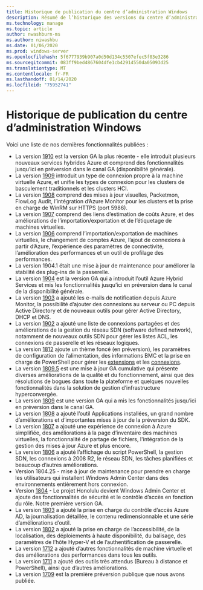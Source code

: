 ```yaml
---
title: Historique de publication du centre d’administration Windows
description: Résumé de l’historique des versions du centre d’administration Windows, y compris des liens pour les télécharger.
ms.technology: manage
ms.topic: article
author: nwashburn-ms
ms.author: niwashbu
ms.date: 01/06/2020
ms.prod: windows-server
ms.openlocfilehash: 5f6777939b907a0d50d134c5507efec5f03e3286
ms.sourcegitcommit: 083ff9bed4867604dfe1cb42914550da05093d25
ms.translationtype: MT
ms.contentlocale: fr-FR
ms.lasthandoff: 01/14/2020
ms.locfileid: "75952741"
---
```

# <a name="windows-admin-center-release-history"></a>Historique de publication du centre d’administration Windows

Voici une liste de nos dernières fonctionnalités publiées :

- La version [1910](https://aka.ms/wac1910) est la version GA la plus récente - elle introduit plusieurs nouveaux services hybrides Azure et comprend des fonctionnalités jusqu’ici en préversion dans le canal GA (disponibilité générale).
- La version [1909](https://aka.ms/wac1909) introduit un type de connexion propre à la machine virtuelle Azure, et unifie les types de connexion pour les clusters de basculement traditionnels et les clusters HCI.
- La version [1908](https://aka.ms/wac1908) comprend des mises à jour visuelles, Packetmon, FlowLog Audit, l’intégration d’Azure Monitor pour les clusters et la prise en charge de WinRM sur HTTPS (port 5986).
- La version [1907](https://aka.ms/wac1907) comprend des liens d’estimation de coûts Azure, et des améliorations de l’importation/exportation et de l’étiquetage de machines virtuelles.
- La version [1906](https://aka.ms/wac1906) comprend l’importation/exportation de machines virtuelles, le changement de comptes Azure, l’ajout de connexions à partir d’Azure, l’expérience des paramètres de connectivité, l’amélioration des performances et un outil de profilage des performances.
- La version 1904.1 était une mise à jour de maintenance pour améliorer la stabilité des plug-ins de la passerelle.
- La version [1904](https://aka.ms/wac1904) est la version GA qui a introduit l’outil Azure Hybrid Services et mis les fonctionnalités jusqu’ici en préversion dans le canal de la disponibilité générale.
- La version [1903](https://aka.ms/wac1903) a ajouté les e-mails de notification depuis Azure Monitor, la possibilité d’ajouter des connexions au serveur ou PC depuis Active Directory et de nouveaux outils pour gérer Active Directory, DHCP et DNS.
- La version [1902](https://aka.ms/wac1902) a ajouté une liste de connexions partagées et des améliorations de la gestion du réseau SDN (software defined network), notamment de nouveaux outils SDN pour gérer les listes ACL, les connexions de passerelle et les réseaux logiques.
- La version [1812](https://aka.ms/wac1812) ajoute un thème foncé (en préversion), les paramètres de configuration de l’alimentation, des informations BMC et la prise en charge de PowerShell pour gérer les [extensions](../configure/using-extensions.md#manage-extensions-with-powershell) et les [connexions](../use/get-started.md#use-powershell-to-import-or-export-your-connections-with-tags).
- La version [1809.5](https://aka.ms/wac1809.5) est une mise à jour GA cumulative qui présente diverses améliorations de la qualité et du fonctionnement, ainsi que des résolutions de bogues dans toute la plateforme et quelques nouvelles fonctionnalités dans la solution de gestion d’infrastructure hyperconvergée.
- La version [1809](https://cloudblogs.microsoft.com/windowsserver/2018/09/20/windows-admin-center-1809-and-sdk-now-generally-available/) est une version GA qui a mis les fonctionnalités jusqu’ici en préversion dans le canal GA.
- La version [1808](https://aka.ms/WACPreview1808-InsiderBlog) a ajouté l’outil Applications installées, un grand nombre d’améliorations et d’importantes mises à jour de la préversion du SDK.
- La version [1807](https://aka.ms/WACPreview1807-InsiderBlog) a ajouté une expérience de connexion à Azure simplifiée, des améliorations à la page d’inventaire des machines virtuelles, la fonctionnalité de partage de fichiers, l'intégration de la gestion des mises à jour Azure et plus encore.
- La version [1806](https://aka.ms/WACPreview1806-InsiderBlog) a ajouté l’affichage du script PowerShell, la gestion SDN, les connexions à 2008 R2, le réseau SDN, les tâches planifiées et beaucoup d’autres améliorations.
- Version 1804.25 - mise à jour de maintenance pour prendre en charge les utilisateurs qui installent Windows Admin Center dans des environnements entièrement hors connexion.
- Version [1804](https://cloudblogs.microsoft.com/windowsserver/2018/04/12/announcing-windows-admin-center-our-reimagined-management-experience/) - Le projet Honolulu devient Windows Admin Center et ajoute des fonctionnalités de sécurité et le contrôle d’accès en fonction du rôle. Notre première version GA.
- La version [1803](https://blogs.windows.com/windowsexperience/2018/03/13/announcing-project-honolulu-technical-preview-1803-and-rsat-insider-preview-for-windows-10) a ajouté la prise en charge du contrôle d’accès Azure AD, la journalisation détaillée, le contenu redimensionnable et une série d’améliorations d’outil.
- La version [1802](https://blogs.windows.com/windowsexperience/2018/02/13/announcing-windows-server-insider-preview-build-17093-project-honolulu-technical-preview-1802) a ajouté la prise en charge de l’accessibilité, de la localisation, des déploiements à haute disponibilité, du balisage, des paramètres de l’hôte Hyper-V et de l’authentification de passerelle.
- La version [1712](https://blogs.windows.com/windowsexperience/2017/12/19/announcing-project-honolulu-technical-preview-1712-build-05002) a ajouté d’autres fonctionnalités de machine virtuelle et des améliorations des performances dans tous les outils.
- La version [1711](https://cloudblogs.microsoft.com/windowsserver/2017/12/01/1711-update-to-project-honolulu-technical-preview-is-now-available/) a ajouté des outils très attendus (Bureau à distance et PowerShell), ainsi que d’autres améliorations.
- La version [1709](https://cloudblogs.microsoft.com/windowsserver/2017/09/22/project-honolulu-technical-preview-is-now-available-for-download/) est la première préversion publique que nous avons publiée.

